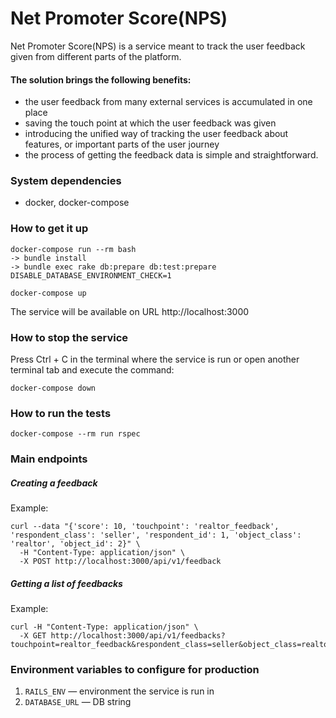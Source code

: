 # Net Promoter Score(NPS)

Net Promoter Score(NPS) is a service meant to track the user feedback given from different parts of the platform.

#### The solution brings the following benefits:
- the user feedback from many external services is accumulated in one place
- saving the touch point at which the user feedback was given
- introducing the unified way of tracking the user feedback about features, or important parts of the user journey
- the process of getting the feedback data is simple and straightforward.

### System dependencies
- docker, docker-compose

### How to get it up
```
docker-compose run --rm bash
-> bundle install
-> bundle exec rake db:prepare db:test:prepare DISABLE_DATABASE_ENVIRONMENT_CHECK=1

docker-compose up
```
The service will be available on URL http://localhost:3000

### How to stop the service
Press Ctrl + C in the terminal where the service is run or open another terminal tab and execute the command:
```
docker-compose down
```

### How to run the tests
```
docker-compose --rm run rspec
```

### Main endpoints
##### Creating a feedback

Example:
```
curl --data "{'score': 10, 'touchpoint': 'realtor_feedback', 'respondent_class': 'seller', 'respondent_id': 1, 'object_class': 'realtor', 'object_id': 2}" \
  -H "Content-Type: application/json" \
  -X POST http://localhost:3000/api/v1/feedback
```

##### Getting a list of feedbacks

Example:
```
curl -H "Content-Type: application/json" \
  -X GET http://localhost:3000/api/v1/feedbacks?touchpoint=realtor_feedback&respondent_class=seller&object_class=realtor
```

### Environment variables to configure for production
1. `RAILS_ENV` — environment the service is run in
1. `DATABASE_URL` — DB string
